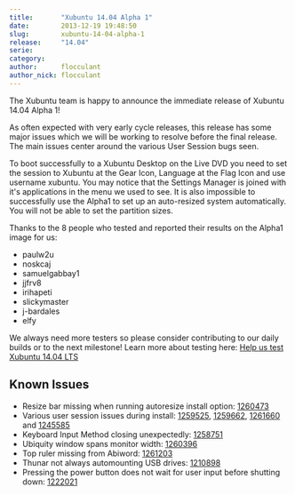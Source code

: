 ```yaml
---
title:       "Xubuntu 14.04 Alpha 1"
date:        2013-12-19 19:48:50
slug:        xubuntu-14-04-alpha-1
release:     "14.04"
serie:       
category:    
author:      flocculant
author_nick: flocculant
---
```


The Xubuntu team is happy to announce the immediate release of Xubuntu 14.04 Alpha 1!

As often expected with very early cycle releases, this release has some major issues which we will be working to resolve before the final release. The main issues center around the various User Session bugs seen.

To boot successfully to a Xubuntu Desktop on the Live DVD you need to set the session to Xubuntu at the Gear Icon, Language at the Flag Icon and use username xubuntu. You may notice that the Settings Manager is joined with it's applications in the menu we used to see. It is also impossible to successfully use the Alpha1 to set up an auto-resized system automatically. You will not be able to set the partition sizes.

Thanks to the 8 people who tested and reported their results on the Alpha1 image for us:

- paulw2u
- noskcaj
- samuelgabbay1
- jjfrv8
- irihapeti
- slickymaster
- j-bardales
- elfy

We always need more testers so please consider contributing to our daily builds or to the next milestone! Learn more about testing here: [Help us test Xubuntu 14.04 LTS](http://xubuntu.org/news/help-us-test-xubuntu-14-04-lts/)

Known Issues
------------

- Resize bar missing when running autoresize install option: [1260473](https://bugs.launchpad.net/ubuntu/+source/ubiquity/+bug/1260473)
- Various user session issues during install: [1259525](https://bugs.launchpad.net/ubuntu-manual-tests/+bug/1259525), [1259662](https://bugs.launchpad.net/ubuntu/+source/xubuntu-default-settings/+bug/1259662), [1261660](https://bugs.launchpad.net/ubuntu/+source/xubuntu-default-settings/+bug/1261660) and [1245585](https://bugs.launchpad.net/ubuntu/+source/ubiquity/+bug/1245585)
- Keyboard Input Method closing unexpectedly: [1258751](https://bugs.launchpad.net/ubuntu/+source/ibus/+bug/1258751)
- Ubiquity window spans monitor width: [1260396](https://bugs.launchpad.net/ubuntu/+source/ubiquity/+bug/1260396)
- Top ruler missing from Abiword: [1261203](https://bugs.launchpad.net/ubuntu/+source/abiword/+bug/1261203)
- Thunar not always automounting USB drives: [1210898](https://bugs.launchpad.net/ubuntu/+source/thunar/+bug/1210898)
- Pressing the power button does not wait for user input before shutting down: [1222021](https://bugs.launchpad.net/ubuntu/+source/xfce4-power-manager/+bug/1222021)
